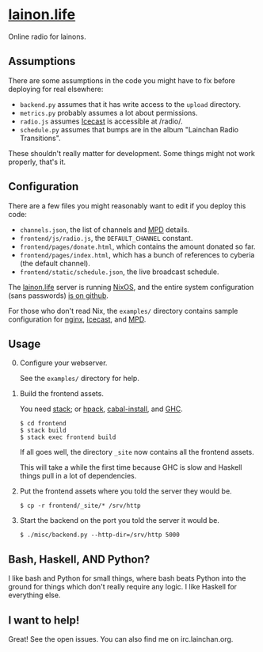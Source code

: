 [lainon.life][]
===============

Online radio for lainons.

Assumptions
-----------

There are some assumptions in the code you might have to fix before
deploying for real elsewhere:

- `backend.py` assumes that it has write access to the `upload` directory.
- `metrics.py` probably assumes a lot about permissions.
- `radio.js` assumes [Icecast][] is accessible at /radio/.
- `schedule.py` assumes that bumps are in the album "Lainchan Radio Transitions".

These shouldn't really matter for development.  Some things might not
work properly, that's it.

Configuration
-------------

There are a few files you might reasonably want to edit if you deploy
this code:

- `channels.json`, the list of channels and [MPD][] details.
- `frontend/js/radio.js`, the `DEFAULT_CHANNEL` constant.
- `frontend/pages/donate.html`, which contains the amount donated so
  far.
- `frontend/pages/index.html`, which has a bunch of references to
  cyberia (the default channel).
- `frontend/static/schedule.json`, the live broadcast schedule.

The [lainon.life][] server is running [NixOS][], and the entire system
configuration (sans passwords) [is on github][nixfiles].

For those who don't read Nix, the `examples/` directory contains
sample configuration for [nginx][], [Icecast][], and [MPD][].

Usage
-----

0. Configure your webserver.

    See the `examples/` directory for help.

1. Build the frontend assets.

    You need [stack][]; or [hpack][], [cabal-install][], and [GHC][].

    ```
    $ cd frontend
    $ stack build
    $ stack exec frontend build
    ```

    If all goes well, the directory `_site` now contains all the frontend assets.

    This will take a while the first time because GHC is slow and
    Haskell things pull in a lot of dependencies.

2. Put the frontend assets where you told the server they would be.

    ```
    $ cp -r frontend/_site/* /srv/http
    ```

3. Start the backend on the port you told the server it would be.

    ```
    $ ./misc/backend.py --http-dir=/srv/http 5000
    ```


Bash, Haskell, AND Python?
--------------------------

I like bash and Python for small things, where bash beats Python into
the ground for things which don't really require any logic.  I like
Haskell for everything else.


I want to help!
---------------

Great!  See the open issues.  You can also find me on irc.lainchan.org.


[Icecast]:       http://icecast.org/
[MPD]:           https://www.musicpd.org/
[lainon.life]:   https://lainon.life/
[NixOS]:         https://nixos.org/
[nixfiles]:      https://github.com/barrucadu/nixfiles
[nginx]:         https://www.nginx.com/
[stack]:         https://www.haskellstack.org/
[hpack]:         https://github.com/sol/hpack
[cabal-install]: https://www.haskell.org/cabal/
[GHC]:           https://www.haskell.org/ghc/
